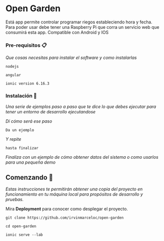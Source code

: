 # Open Garden

Está app permite controlar programar riegos estableciendo hora y fecha. Para poder usar debe tener una Raspberry Pi que corra un servicio web que consumirá esta app. Compatible con Android y IOS


### Pre-requisitos 📋

_Que cosas necesitas para instalar el software y como instalarlas_

```
nodejs 
```
```
angular 
```
```
ionic version 6.16.3
```

### Instalación 🔧

_Una serie de ejemplos paso a paso que te dice lo que debes ejecutar para tener un entorno de desarrollo ejecutandose_

_Dí cómo será ese paso_

```
Da un ejemplo
```

_Y repite_

```
hasta finalizar
```

_Finaliza con un ejemplo de cómo obtener datos del sistema o como usarlos para una pequeña demo_


## Comenzando 🚀

_Estas instrucciones te permitirán obtener una copia del proyecto en funcionamiento en tu máquina local para propósitos de desarrollo y pruebas._

Mira **Deployment** para conocer como desplegar el proyecto.

```
git clone https://github.com/irvinmarceloc/open-garden
```

```
cd open-garden
```

```
ionic serve --lab
```


